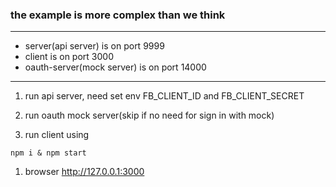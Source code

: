 ### the example is more complex than we think

-----

- server(api server) is on port 9999
- client is on port 3000
- oauth-server(mock server) is on port 14000

-----
1. run api server, need set env FB_CLIENT_ID and FB_CLIENT_SECRET

1. run oauth mock server(skip if no need for sign in with mock)

1. run client using
```
npm i & npm start
```
1. browser http://127.0.0.1:3000
